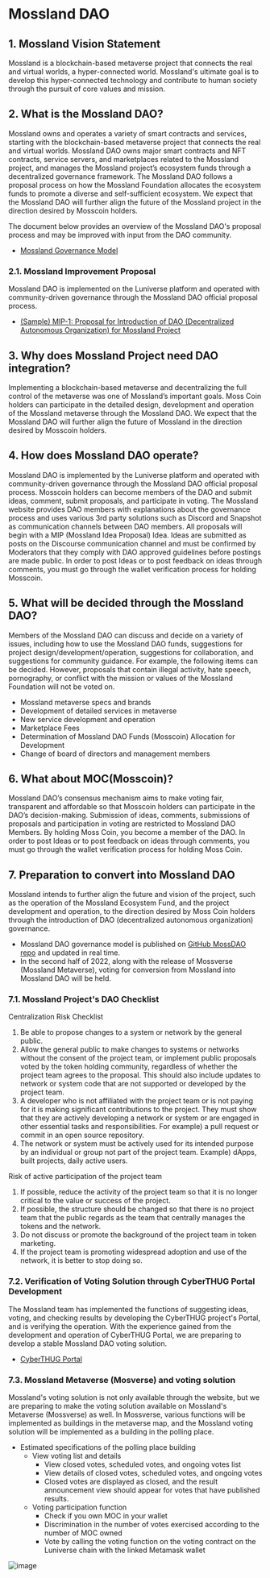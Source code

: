 # Mossland DAO

## 1. Mossland Vision Statement

Mossland is a blockchain-based metaverse project that connects the real and virtual worlds, a hyper-connected world. Mossland's ultimate goal is to develop this hyper-connected technology and contribute to human society through the pursuit of core values and mission.

## 2. What is the Mossland DAO?

Mossland owns and operates a variety of smart contracts and services, starting with the blockchain-based metaverse project that connects the real and virtual worlds. Mossland DAO owns major smart contracts and NFT contracts, service servers, and marketplaces related to the Mossland project, and manages the Mossland project’s ecosystem funds through a decentralized governance framework. The Mossland DAO follows a proposal process on how the Mossland Foundation allocates the ecosystem funds to promote a diverse and self-sufficient ecosystem. We expect that the Mossland DAO will further align the future of the Mossland project in the direction desired by Mosscoin holders.

The document below provides an overview of the Mossland DAO's proposal process and may be improved with input from the DAO community.
- [Mossland Governance Model](Mossland_DAO_Governance.md) 

### 2.1. Mossland Improvement Proposal

Mossland DAO is implemented on the Luniverse platform and operated with community-driven governance through the Mossland DAO official proposal process.

- [(Sample) MIP-1: Proposal for Introduction of DAO (Decentralized Autonomous Organization) for Mossland Project](MIP_Sample.md) 


## 3. Why does Mossland Project need DAO integration?

Implementing a blockchain-based metaverse and decentralizing the full control of the metaverse was one of Mossland’s important goals. Moss Coin holders can participate in the detailed design, development and operation of the Mossland metaverse through the Mossland DAO. We expect that the Mossland DAO will further align the future of Mossland in the direction desired by Mosscoin holders.

## 4. How does Mossland DAO operate? 

Mossland DAO is implemented by the Luniverse platform and operated with community-driven governance through the Mossland DAO official proposal process. Mosscoin holders can become members of the DAO and submit ideas, comment, submit proposals, and participate in voting. The Mossland website provides DAO members with explanations about the governance process and uses various 3rd party solutions such as Discord and Snapshot as communication channels between DAO members. All proposals will begin with a MIP (Mossland Idea Proposal) Idea. Ideas are submitted as posts on the Discourse communication channel and must be confirmed by Moderators that they comply with DAO approved guidelines before postings are made public. In order to post Ideas or to post feedback on ideas through comments, you must go through the wallet verification process for holding Mosscoin.

## 5. What will be decided through the Mossland DAO?

Members of the Mossland DAO can discuss and decide on a variety of issues, including how to use the Mossland DAO funds, suggestions for project design/development/operation, suggestions for collaboration, and suggestions for community guidance. For example, the following items can be decided. However, proposals that contain illegal activity, hate speech, pornography, or conflict with the mission or values of the Mossland Foundation will not be voted on.

- Mossland metaverse specs and brands
- Development of detailed services in metaverse
- New service development and operation
- Marketplace Fees
- Determination of Mossland DAO Funds (Mosscoin) Allocation for Development
- Change of board of directors and management members

## 6. What about MOC(Mosscoin)?

Mossland DAO’s consensus mechanism aims to make voting fair, transparent and affordable so that Mosscoin holders can participate in the DAO’s decision-making. Submission of ideas, comments, submissions of proposals and participation in voting are restricted to Mossland DAO Members. By holding Moss Coin, you become a member of the DAO. In order to post Ideas or to post feedback on ideas through comments, you must go through the wallet verification process for holding Moss Coin.


## 7. Preparation to convert into Mossland DAO 

Mossland intends to further align the future and vision of the project, such as the operation of the Mossland Ecosystem Fund, and the project development and operation, to the direction desired by Moss Coin holders through the introduction of DAO (decentralized autonomous organization) governance.
  - Mossland DAO governance model is published on [GitHub MossDAO repo](https://github.com/mossland/MossDAO) and updated in real time.
  - In the second half of 2022, along with the release of Mossverse (Mossland Metaverse), voting for conversion from Mossland into Mossland DAO will be held.

### 7.1. Mossland Project's DAO Checklist 

Centralization Risk Checklist
1. Be able to propose changes to a system or network by the general public.
2. Allow the general public to make changes to systems or networks without the consent of the project team, or implement public proposals voted by the token holding community, regardless of whether the project team agrees to the proposal. This should also include updates to network or system code that are not supported or developed by the project team.
3. A developer who is not affiliated with the project team or is not paying for it is making significant contributions to the project. They must show that they are actively developing a network or system or are engaged in other essential tasks and responsibilities. For example) a pull request or commit in an open source repository.
4. The network or system must be actively used for its intended purpose by an individual or group not part of the project team. Example) dApps, built projects, daily active users.

Risk of active participation of the project team
1. If possible, reduce the activity of the project team so that it is no longer critical to the value or success of the project.
2. If possible, the structure should be changed so that there is no project team that the public regards as the team that centrally manages the tokens and the network.
3. Do not discuss or promote the background of the project team in token marketing.
4. If the project team is promoting widespread adoption and use of the network, it is better to stop doing so.

### 7.2. Verification of Voting Solution through CyberTHUG Portal Development 


The Mossland team has implemented the functions of suggesting ideas, voting, and checking results by developing the CyberTHUG project's Portal, and is verifying the operation. With the experience gained from the development and operation of CyberTHUG Portal, we are preparing to develop a stable Mossland DAO voting solution.

- [CyberTHUG Portal](https://portal.thecyberthug.com/)

### 7.3. Mossland Metaverse (Mosverse) and voting solution

Mossland's voting solution is not only available through the website, but we are preparing to make the voting solution available on Mossland's Metaverse (Mossverse) as well.
In Mossverse, various functions will be implemented as buildings in the metaverse map, and the Mossland voting solution will be implemented as a building in the polling place.

- Estimated specifications of the polling place building
  - View voting list and details
    - View closed votes, scheduled votes, and ongoing votes list
    - View details of closed votes, scheduled votes, and ongoing votes
    - Closed votes are displayed as closed, and the result announcement view should appear for votes that have published results.
  - Voting participation function
    - Check if you own MOC in your wallet
    - Discrimination in the number of votes exercised according to the number of MOC owned
    - Vote by calling the voting function on the voting contract on the Luniverse chain with the linked Metamask wallet

![image](https://user-images.githubusercontent.com/109493075/183325542-34784203-58d1-44a9-990d-ca668184a986.png)
